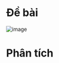 # Đề bài
![image](https://github.com/VanHoang110802/Competitive_Programming/assets/108053955/19489619-e14b-4656-887b-dee48b45aad4)

# Phân tích
